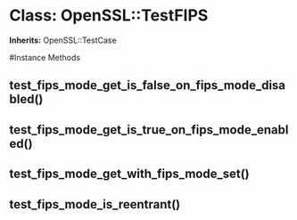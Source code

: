 # Class: OpenSSL::TestFIPS
**Inherits:** OpenSSL::TestCase
    




#Instance Methods
## test_fips_mode_get_is_false_on_fips_mode_disabled() [](#method-i-test_fips_mode_get_is_false_on_fips_mode_disabled)

## test_fips_mode_get_is_true_on_fips_mode_enabled() [](#method-i-test_fips_mode_get_is_true_on_fips_mode_enabled)

## test_fips_mode_get_with_fips_mode_set() [](#method-i-test_fips_mode_get_with_fips_mode_set)

## test_fips_mode_is_reentrant() [](#method-i-test_fips_mode_is_reentrant)

